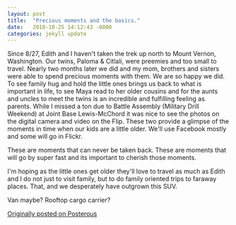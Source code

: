 ```yaml
---
layout: post
title:  "Precious moments and the basics."
date:   2010-10-25 14:12:43 -0800
categories: jekyll update
---
```


Since 8/27, Edith and I haven't taken the trek up north to Mount Vernon, Washington. Our twins, Paloma & Citlali, were preemies and too small to travel. Nearly two months later we did and my mom, brothers and sisters were able to spend precious moments with them. We are so happy we did. To see family hug and hold the little ones brings us back to what is important in life, to see Maya read to her older cousins and for the aunts and uncles to meet the twins is an incredible and fulfilling feeling as parents.
While I missed a ton due to Battle Assembly (Military Drill Weekend) at Joint Base Lewis-McChord it was nice to see the photos on the digital camera and video on the Flip. These two provide a glimpse of the moments in time when our kids are a little older. We'll use Facebook mostly and some will go in Flickr.

These are moments that can never be taken back. These are moments that will go by super fast and its important to cherish those moments.

I'm hoping as the little ones get older they'll love to travel as much as Edith and I do not just to visit family, but to do family oriented trips to faraway places. That, and we desperately have outgrown this SUV.

Van maybe? Rooftop cargo carrier?

[Originally posted on Posterous](http://molina.posterous.com/)
